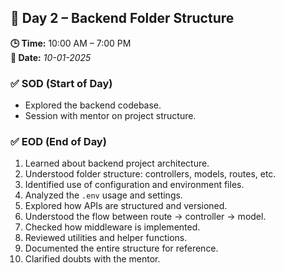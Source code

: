 ## 📅 Day 2 – Backend Folder Structure

**🕒 Time:** 10:00 AM – 7:00 PM  
**📆 Date:** *10-01-2025*

### ✅ SOD (Start of Day)
- Explored the backend codebase.
- Session with mentor on project structure.

### ✅ EOD (End of Day)
1. Learned about backend project architecture.
2. Understood folder structure: controllers, models, routes, etc.
3. Identified use of configuration and environment files.
4. Analyzed the `.env` usage and settings.
5. Explored how APIs are structured and versioned.
6. Understood the flow between route → controller → model.
7. Checked how middleware is implemented.
8. Reviewed utilities and helper functions.
9. Documented the entire structure for reference.
10. Clarified doubts with the mentor.

